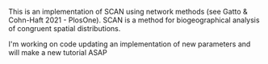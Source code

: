 This is an implementation of SCAN  using network methods (see Gatto & Cohn-Haft 2021 - PlosOne). SCAN is a method for biogeographical analysis of congruent spatial distributions.

I'm working on code updating an implementation of new parameters and will make a new tutorial ASAP
